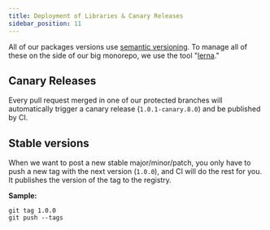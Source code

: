 ```yaml
---
title: Deployment of Libraries & Canary Releases
sidebar_position: 11
---
```


All of our packages versions use [semantic versioning](https://semver.org/). To manage all of these on the side of our big monorepo, we use the tool "[lerna](https://github.com/lerna/lerna)."

## Canary Releases

Every pull request merged in one of our protected branches will automatically trigger a canary release (`1.0.1-canary.8.0`) and be published by CI.

## Stable versions

When we want to post a new stable major/minor/patch, you only have to push a new tag with the next version (`1.0.0`), and CI will do the rest for you. It publishes the version of the tag to the registry.

**Sample:**

    git tag 1.0.0
    git push --tags
